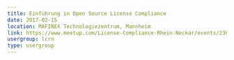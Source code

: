 ```yaml
---
title: Einführung in Open Source License Compliance
date: 2017-02-15
location: MAFINEX Technologiezentrum, Mannheim
link: https://www.meetup.com/License-Compliance-Rhein-Neckar/events/236897023/
usergroup: lcrn
type: usergroup
---
```


